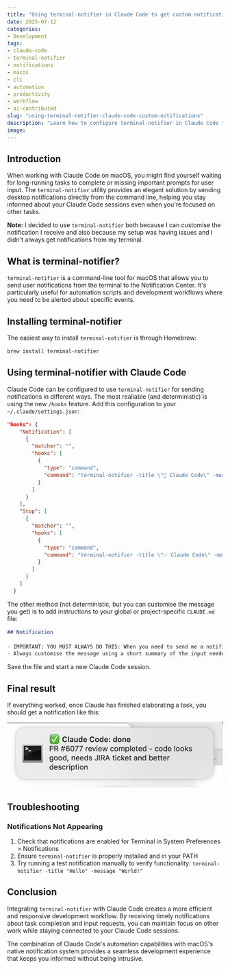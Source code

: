 ```yaml
---
title: "Using terminal-notifier in Claude Code to get custom notifications"
date: 2025-07-12
categories: 
- Development
tags:
- claude-code
- terminal-notifier
- notifications
- macos
- cli
- automation
- productivity
- workflow
- ai-contributed
slug: "using-terminal-notifier-claude-code-custom-notifications"
description: "Learn how to configure terminal-notifier in Claude Code to receive custom desktop notifications for task completion and user input requests."
image:
---
```


## Introduction

When working with Claude Code on macOS, you might find yourself waiting for long-running tasks to complete or missing important prompts for user input. The `terminal-notifier` utility provides an elegant solution by sending desktop notifications directly from the command line, helping you stay informed about your Claude Code sessions even when you're focused on other tasks.

**Note:** I decided to use `terminal-notifier` both because I can customise the notification I receive and also because my setup was having issues and I didn't always get notifications from my terminal.

## What is terminal-notifier?

`terminal-notifier` is a command-line tool for macOS that allows you to send user notifications from the terminal to the Notification Center. It's particularly useful for automation scripts and development workflows where you need to be alerted about specific events.

## Installing terminal-notifier

The easiest way to install `terminal-notifier` is through Homebrew:

```bash
brew install terminal-notifier
```

## Using terminal-notifier with Claude Code

Claude Code can be configured to use `terminal-notifier` for sending notifications in different ways. The most realiable (and deterministic)
is using the new `/hooks` feature. Add this configuration to your `~/.claude/settings.json`:

```json
"hooks": {
    "Notification": [
      {
        "matcher": "",
        "hooks": [
          {
            "type": "command",
            "command": "terminal-notifier -title \"🔔 Claude Code\" -message \"Claude needs your input\""
          }
        ]
      }
    ],
    "Stop": [
      {
        "matcher": "",
        "hooks": [
          {
            "type": "command",
            "command": "terminal-notifier -title \"✅ Claude Code\" -message \"The task has been completed\""
          }
        ]
      }
    ]
  }
```

The other method (not deterministic, but you can customise the message you get)
is to add instructions to your global or project-specific `CLAUDE.md` file:

```markdown
## Notification

- IMPORTANT: YOU MUST ALWAYS DO THIS: When you need to send me a notification because you need input or when you have finished a task, please use terminal-notifier tool like this: terminal-notifier -title "🔔 Claude Code: request" -message "Claude needs your permission to use ...", or terminal-notifier -title "✅ Claude Code: done" -message "The task has been completed"
- Always customise the message using a short summary of the input needed or the task just completed
```

Save the file and start a new Claude Code session.

## Final result

If everything worked, once Claude has finished elaborating a task, you should get a notification like this:

![Claude Code notification using terminal notifier](cc-notification.png)

## Troubleshooting

### Notifications Not Appearing

1. Check that notifications are enabled for Terminal in System Preferences > Notifications
2. Ensure `terminal-notifier` is properly installed and in your PATH
3. Try running a test notification manually to verify functionality: `terminal-notifier -title "Hello" -message "World!"`

## Conclusion

Integrating `terminal-notifier` with Claude Code creates a more efficient and responsive development workflow. By receiving timely notifications about task completion and input requests, you can maintain focus on other work while staying connected to your Claude Code sessions.

The combination of Claude Code's automation capabilities with macOS's native notification system provides a seamless development experience that keeps you informed without being intrusive.
